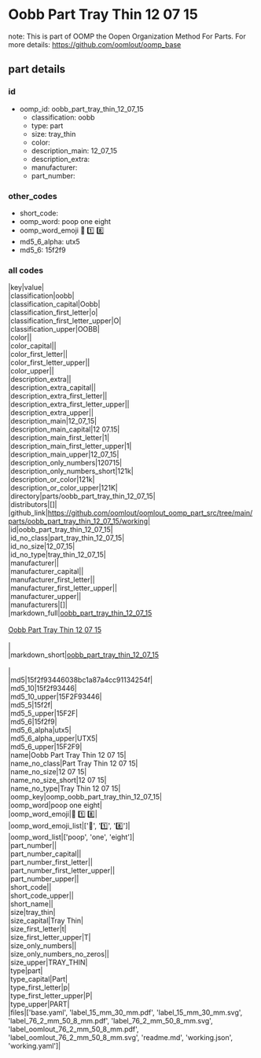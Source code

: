 # Oobb Part Tray Thin 12 07 15  

note: This is part of OOMP the Oopen Organization Method For Parts. For more details: https://github.com/oomlout/oomp_base

##  part details





### id
* oomp_id: oobb_part_tray_thin_12_07_15
  * classification: oobb
  * type: part
  * size: tray_thin
  * color: 
  * description_main: 12_07_15
  * description_extra: 
  * manufacturer: 
  * part_number: 

### other_codes
* short_code: 
* oomp_word: poop one eight
* oomp_word_emoji :poop: :one: :eight:
* md5_6_alpha: utx5
* md5_6: 15f2f9

### all codes 
|key|value|  
|classification|oobb|  
|classification_capital|Oobb|  
|classification_first_letter|o|  
|classification_first_letter_upper|O|  
|classification_upper|OOBB|  
|color||  
|color_capital||  
|color_first_letter||  
|color_first_letter_upper||  
|color_upper||  
|description_extra||  
|description_extra_capital||  
|description_extra_first_letter||  
|description_extra_first_letter_upper||  
|description_extra_upper||  
|description_main|12_07_15|  
|description_main_capital|12 07.15|  
|description_main_first_letter|1|  
|description_main_first_letter_upper|1|  
|description_main_upper|12_07_15|  
|description_only_numbers|120715|  
|description_only_numbers_short|121k|  
|description_or_color|121k|  
|description_or_color_upper|121K|  
|directory|parts/oobb_part_tray_thin_12_07_15|  
|distributors|[]|  
|github_link|https://github.com/oomlout/oomlout_oomp_part_src/tree/main/parts/oobb_part_tray_thin_12_07_15/working|  
|id|oobb_part_tray_thin_12_07_15|  
|id_no_class|part_tray_thin_12_07_15|  
|id_no_size|12_07_15|  
|id_no_type|tray_thin_12_07_15|  
|manufacturer||  
|manufacturer_capital||  
|manufacturer_first_letter||  
|manufacturer_first_letter_upper||  
|manufacturer_upper||  
|manufacturers|[]|  
|markdown_full|[oobb_part_tray_thin_12_07_15](https://github.com/oomlout/oomlout_oomp_part_src/tree/main/parts/oobb_part_tray_thin_12_07_15/working)<br>[](https://github.com/oomlout/oomlout_oomp_part_src/tree/main/parts/oobb_part_tray_thin_12_07_15/working)<br>[Oobb Part Tray Thin 12 07 15](https://github.com/oomlout/oomlout_oomp_part_src/tree/main/parts/oobb_part_tray_thin_12_07_15/working)<br><br>|  
|markdown_short|[oobb_part_tray_thin_12_07_15](https://github.com/oomlout/oomlout_oomp_part_src/tree/main/parts/oobb_part_tray_thin_12_07_15/working)<br><br>|  
|md5|15f2f93446038bc1a87a4cc91134254f|  
|md5_10|15f2f93446|  
|md5_10_upper|15F2F93446|  
|md5_5|15f2f|  
|md5_5_upper|15F2F|  
|md5_6|15f2f9|  
|md5_6_alpha|utx5|  
|md5_6_alpha_upper|UTX5|  
|md5_6_upper|15F2F9|  
|name|Oobb Part Tray Thin 12 07 15|  
|name_no_class|Part Tray Thin 12 07 15|  
|name_no_size|12 07 15|  
|name_no_size_short|12 07 15|  
|name_no_type|Tray Thin 12 07 15|  
|oomp_key|oomp_oobb_part_tray_thin_12_07_15|  
|oomp_word|poop one eight|  
|oomp_word_emoji|:poop: :one: :eight:|  
|oomp_word_emoji_list|[':poop:', ':one:', ':eight:']|  
|oomp_word_list|['poop', 'one', 'eight']|  
|part_number||  
|part_number_capital||  
|part_number_first_letter||  
|part_number_first_letter_upper||  
|part_number_upper||  
|short_code||  
|short_code_upper||  
|short_name||  
|size|tray_thin|  
|size_capital|Tray Thin|  
|size_first_letter|t|  
|size_first_letter_upper|T|  
|size_only_numbers||  
|size_only_numbers_no_zeros||  
|size_upper|TRAY_THIN|  
|type|part|  
|type_capital|Part|  
|type_first_letter|p|  
|type_first_letter_upper|P|  
|type_upper|PART|  
|files|['base.yaml', 'label_15_mm_30_mm.pdf', 'label_15_mm_30_mm.svg', 'label_76_2_mm_50_8_mm.pdf', 'label_76_2_mm_50_8_mm.svg', 'label_oomlout_76_2_mm_50_8_mm.pdf', 'label_oomlout_76_2_mm_50_8_mm.svg', 'readme.md', 'working.json', 'working.yaml']|  
